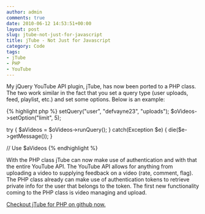 ```yaml
---
author: admin
comments: true
date: 2010-06-12 14:53:51+00:00
layout: post
slug: jtube-not-just-for-javascript
title: jTube - Not Just for Javascript
category: Code
tags:
- jTube
- PHP
- YouTube
---
```


My jQuery YouTube API plugin, jTube, has now been ported to a PHP class. The two work similar in the fact that you set a query type (user uploads, feed, playlist, etc.) and set some options. Below is an example:

{% highlight php %}
setQuery("user", "defvayne23", "uploads");
$oVideos->setOption("limit", 5);

try {
	$aVideos = $oVideos->runQuery();
} catch(Exception $e) {
	die($e->getMessage());
}

// Use $aVideos
{% endhighlight %}

With the PHP class jTube can now make use of authentication and with that the entire YouTube API. The YouTube API allows for anything from uploading a video to supplying feedback on a video (rate, comment, flag). The PHP class already can make use of authentication tokens to retrieve private info for the user that belongs to the token. The first new functionality coming to the PHP class is video managing and upload.

[Checkout jTube for PHP on github now.](http://github.com/monkeecreate/jtube-php)
